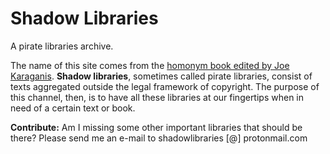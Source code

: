 Shadow Libraries
=========

A pirate libraries archive.

The name of this site comes from the [homonym book  edited by Joe Karaganis](https://mitpress.mit.edu/books/shadow-libraries).
**Shadow libraries**, sometimes called pirate libraries, consist of texts aggregated outside the legal framework of copyright. The purpose of this channel, then, is to have all these libraries at our fingertips when in need of a certain text or book.

**Contribute:** Am I missing some other important libraries that should be there? Please send me an e-mail to shadowlibraries [@] protonmail.com

